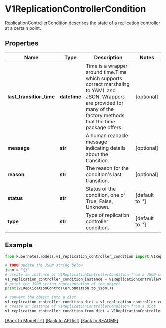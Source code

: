 # V1ReplicationControllerCondition

ReplicationControllerCondition describes the state of a replication controller at a certain point.

## Properties

Name | Type | Description | Notes
------------ | ------------- | ------------- | -------------
**last_transition_time** | **datetime** | Time is a wrapper around time.Time which supports correct marshaling to YAML and JSON.  Wrappers are provided for many of the factory methods that the time package offers. | [optional] 
**message** | **str** | A human readable message indicating details about the transition. | [optional] 
**reason** | **str** | The reason for the condition&#39;s last transition. | [optional] 
**status** | **str** | Status of the condition, one of True, False, Unknown. | [default to '']
**type** | **str** | Type of replication controller condition. | [default to '']

## Example

```python
from kubernetes.models.v1_replication_controller_condition import V1ReplicationControllerCondition

# TODO update the JSON string below
json = "{}"
# create an instance of V1ReplicationControllerCondition from a JSON string
v1_replication_controller_condition_instance = V1ReplicationControllerCondition.from_json(json)
# print the JSON string representation of the object
print(V1ReplicationControllerCondition.to_json())

# convert the object into a dict
v1_replication_controller_condition_dict = v1_replication_controller_condition_instance.to_dict()
# create an instance of V1ReplicationControllerCondition from a dict
v1_replication_controller_condition_from_dict = V1ReplicationControllerCondition.from_dict(v1_replication_controller_condition_dict)
```
[[Back to Model list]](../README.md#documentation-for-models) [[Back to API list]](../README.md#documentation-for-api-endpoints) [[Back to README]](../README.md)


